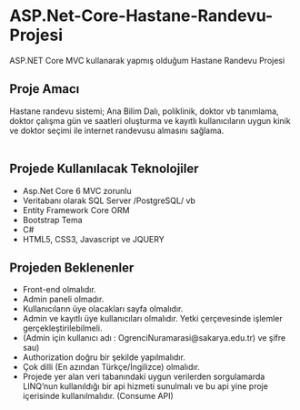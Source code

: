 # ASP.Net-Core-Hastane-Randevu-Projesi
ASP.NET Core MVC kullanarak yapmış olduğum Hastane Randevu Projesi


<h2>Proje Amacı</h2>
Hastane randevu sistemi; Ana Bilim Dalı, poliklinik, doktor vb tanımlama, doktor 
çalışma gün ve saatleri oluşturma ve kayıtlı kullanıcıların uygun kinik ve doktor 
seçimi ile internet randevusu almasını sağlama.
<br><br>
<h2>Projede Kullanılacak Teknolojiler</h2>
<ul>

<li> Asp.Net Core 6 MVC zorunlu  </li>
<li> Veritabanı olarak SQL Server /PostgreSQL/ vb  </li>
<li> Entity Framework Core ORM  </li>
<li> Bootstrap Tema  </li>
<li> C#  </li>
<li> HTML5, CSS3, Javascript ve JQUERY</li>
</ul>


<h2>Projeden Beklenenler</h2>
<ul>
<li> Front-end olmalıdır.  </li>
<li> Admin paneli olmadır.  </li>
<li> Kullanıcıların üye olacakları sayfa olmalıdır. </li>
<li> Admin ve kayıtlı üye kullanıcıları olmalıdır. Yetki çerçevesinde işlemler gerçekleştirilebilmeli.  </li>
<li> (Admin için kullanıcı adı : OgrenciNuramarasi@sakarya.edu.tr) ve şifre sau)  </li>
<li> Authorization doğru bir şekilde yapılmalıdır.</li>
<li>  Çok dilli (En azından Türkçe/İngilizce) olmalıdır.</li>
<li> Projede yer alan veri tabanındaki uygun verilerden sorgulamarda LINQ’nun kullanıldığı bir api hizmeti sunulmalı ve bu api yine proje içerisinde kullanılmalıdır. (Consume API)</li>
</ul>
